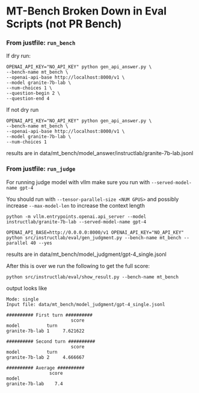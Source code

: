 # MT-Bench Broken Down in Eval Scripts (not PR Bench)

### From justfile: `run_bench`

If dry run:
```shell
OPENAI_API_KEY="NO_API_KEY" python gen_api_answer.py \
--bench-name mt_bench \
--openai-api-base http://localhost:8000/v1 \
--model granite-7b-lab \
--num-choices 1 \
--question-begin 2 \
--question-end 4
```

If not dry run
```shell
OPENAI_API_KEY="NO_API_KEY" python gen_api_answer.py \
--bench-name mt_bench \
--openai-api-base http://localhost:8000/v1 \
--model granite-7b-lab \
--num-choices 1
```

results are in data/mt_bench/model_answer/instructlab/granite-7b-lab.jsonl

### From justfile: `run_judge`

For running judge model with vllm make sure you run with `--served-model-name gpt-4`

You should run with `--tensor-parallel-size <NUM GPUS>` and possibly increase `--max-model-len` to increase the context length

```shell
python -m vllm.entrypoints.openai.api_server --model instructlab/granite-7b-lab --served-model-name gpt-4
```

```shell
OPENAI_API_BASE=http://0.0.0.0:8000/v1 OPENAI_API_KEY="NO_API_KEY" python src/instructlab/eval/gen_judgment.py --bench-name mt_bench --parallel 40 --yes
```

results are in data/mt_bench/model_judgment/gpt-4_single.jsonl

After this is over we run the following to get the full score:

```shell
python src/instructlab/eval/show_result.py --bench-name mt_bench
```

output looks like

```shell
Mode: single
Input file: data/mt_bench/model_judgment/gpt-4_single.jsonl

########## First turn ##########
                        score
model          turn          
granite-7b-lab 1     7.621622

########## Second turn ##########
                        score
model          turn          
granite-7b-lab 2     4.666667

########## Average ##########
                score
model                
granite-7b-lab    7.4
```
